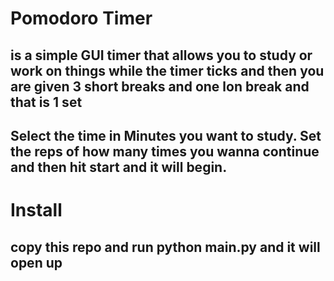 # Pomodoro Timer 
## is a simple GUI timer that allows you to study or work on things while the timer ticks and then you are given 3 short breaks and one lon break and that is 1 set 
## Select the time in Minutes you want to study. Set the reps of how many times you wanna continue and then hit start and it will begin. 


# Install 
## copy this repo and run python main.py and it will open up